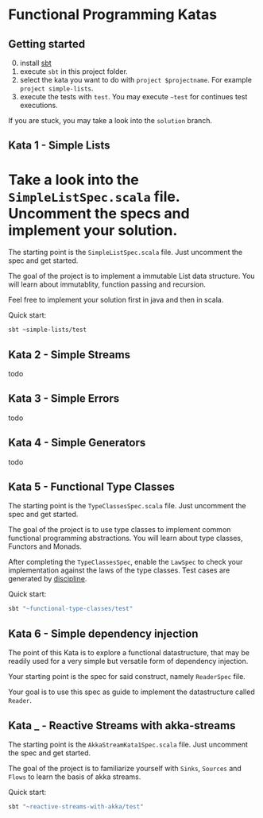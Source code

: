 # Functional Programming Katas

## Getting started

0) install [sbt](https://www.scala-sbt.org/download.html)
1) execute `sbt` in this project folder.
2) select the kata you want to do with `project $projectname`. For example `project simple-lists`.
3) execute the tests with `test`. You may execute `~test` for continues test executions.

If you are stuck, you may take a look into the `solution` branch.

## Kata 1 - Simple Lists

Take a look into the `SimpleListSpec.scala` file. Uncomment the specs and implement your solution.
=======
The starting point is the `SimpleListSpec.scala` file. Just uncomment the spec and get started.
 
The goal of the project is to implement a immutable List data structure.
You will learn about immutablity, function passing and recursion.

Feel free to implement your solution first in java and then in scala.

Quick start:
```sh
sbt ~simple-lists/test
```

## Kata 2 - Simple Streams

todo

## Kata 3 - Simple Errors

todo

## Kata 4 - Simple Generators

todo

## Kata 5 - Functional Type Classes

The starting point is the `TypeClassesSpec.scala` file. Just uncomment the spec and get started.

The goal of the project is to use type classes to implement common functional programming abstractions.
You will learn about type classes, Functors and Monads.

After completing the `TypeClassesSpec`, enable the `LawSpec` to check your implementation against the laws of the type classes.
Test cases are generated by [discipline](https://github.com/typelevel/discipline). 

Quick start:
```sh
sbt "~functional-type-classes/test"
```

## Kata 6 - Simple dependency injection

The point of this Kata is to explore a functional datastructure, that may be readily used
for a very simple but versatile form of dependency injection.

Your starting point is the spec for said construct, namely `ReaderSpec` file.

Your goal is to use this spec as guide to implement the datastructure called `Reader`.


## Kata _ - Reactive Streams with akka-streams

The starting point is the `AkkaStreamKata1Spec.scala` file. Just uncomment the spec and get started.

The goal of the project is to familiarize yourself with `Sinks`, `Sources` and `Flows` to learn the basis of akka streams.

Quick start:
```sh
sbt "~reactive-streams-with-akka/test"
```
